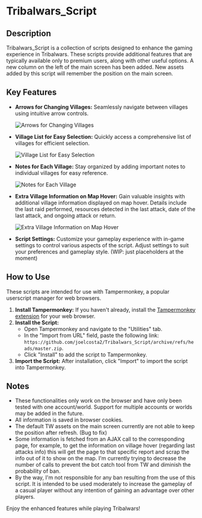 # Tribalwars_Script

## Description

Tribalwars_Script is a collection of scripts designed to enhance the gaming experience in Tribalwars. These scripts provide additional features that are typically available only to premium users, along with other useful options. A new column on the left of the main screen has been added. New assets added by this script will remember the position on the main screen.

## Key Features

- **Arrows for Changing Villages:** Seamlessly navigate between villages using intuitive arrow controls.

  ![Arrows for Changing Villages](images/arrows_example.png)

- **Village List for Easy Selection:** Quickly access a comprehensive list of villages for efficient selection.

  ![Village List for Easy Selection](images/village_list_example.png)

- **Notes for Each Village:** Stay organized by adding important notes to individual villages for easy reference.

  ![Notes for Each Village](images/notes_example.png)

- **Extra Village Information on Map Hover:** Gain valuable insights with additional village information displayed on map hover. Details include the last raid performed, resources detected in the last attack, date of the last attack, and ongoing attack or return.

  ![Extra Village Information on Map Hover](images/extra_info_example.png)

- **Script Settings:** Customize your gameplay experience with in-game settings to control various aspects of the script. Adjust settings to suit your preferences and gameplay style. (WIP: just placeholders at the moment)

## How to Use

These scripts are intended for use with Tampermonkey, a popular userscript manager for web browsers.

1. **Install Tampermonkey:** If you haven't already, install the [Tampermonkey extension](https://www.tampermonkey.net/) for your web browser.
2. **Install the Script:**
   - Open Tampermonkey and navigate to the "Utilities" tab.
   - In the "Import from URL" field, paste the following link: `https://github.com/joelcosta2/Tribalwars_Script/archive/refs/heads/master.zip`.
   - Click "Install" to add the script to Tampermonkey.
3. **Import the Script:** After installation, click "Import" to import the script into Tampermonkey.

## Notes

- These functionalities only work on the browser and have only been tested with one account/world. Support for multiple accounts or worlds may be added in the future.
- All information is saved in browser cookies.
- The default TW assets on the main screen currently are not able to keep the position after refresh. (Bug to fix)
- Some information is fetched from an AJAX call to the corresponding page, for example, to get the information on village hover (regarding last attacks info) this will get the page to that specific report and scrap the info out of it to show on the map. I'm currently trying to decrease the number of calls to prevent the bot catch tool from TW and diminish the probability of ban.
- By the way, I'm not responsible for any ban resulting from the use of this script. It is intended to be used moderately to increase the gameplay of a casual player without any intention of gaining an advantage over other players.

Enjoy the enhanced features while playing Tribalwars!
